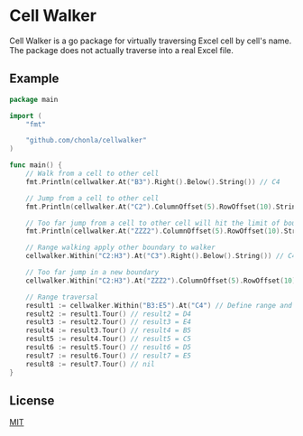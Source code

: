 # Cell Walker

Cell Walker is a go package for virtually traversing Excel cell by cell's name. The package does not actually traverse into a real Excel file.

## Example

```go
package main

import (
	"fmt"

	"github.com/chonla/cellwalker"
)

func main() {
	// Walk from a cell to other cell
	fmt.Println(cellwalker.At("B3").Right().Below().String()) // C4

	// Jump from a cell to other cell
	fmt.Println(cellwalker.At("C2").ColumnOffset(5).RowOffset(10).String()) // H12

	// Too far jump from a cell to other cell will hit the limit of boundary
	fmt.Println(cellwalker.At("ZZZ2").ColumnOffset(5).RowOffset(10).String()) // XFD12

	// Range walking apply other boundary to walker
	cellwalker.Within("C2:H3").At("C3").Right().Below().String()) // C4

	// Too far jump in a new boundary
	cellwalker.Within("C2:H3").At("ZZZ2").ColumnOffset(5).RowOffset(10).String()) // H3

	// Range traversal
	result1 := cellwalker.Within("B3:E5").At("C4") // Define range and initial cell position
	result2 := result1.Tour() // result2 = D4
	result3 := result2.Tour() // result3 = E4
	result4 := result3.Tour() // result4 = B5
	result5 := result4.Tour() // result5 = C5
	result6 := result5.Tour() // result6 = D5
	result7 := result6.Tour() // result7 = E5
	result8 := result7.Tour() // nil
}
```

## License

[MIT](LICENSE)
